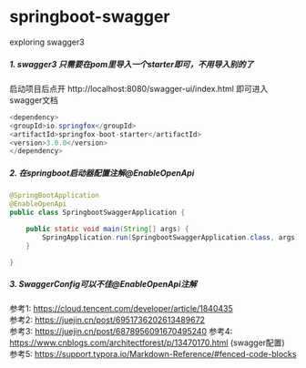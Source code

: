 # springboot-swagger
exploring swagger3

##### 1. swagger3 只需要在pom里导入一个starter即可，不用导入别的了
启动项目后点开 http://localhost:8080/swagger-ui/index.html 即可进入swagger文档
```java
<dependency>
<groupId>io.springfox</groupId>
<artifactId>springfox-boot-starter</artifactId>
<version>3.0.0</version>
</dependency>
```

##### 2. 在springboot启动器配置注解@EnableOpenApi
```java
@SpringBootApplication
@EnableOpenApi
public class SpringbootSwaggerApplication {

    public static void main(String[] args) {
        SpringApplication.run(SpringbootSwaggerApplication.class, args);
    }

}
```  
##### 3. SwaggerConfig可以不佳@EnableOpenApi注解



参考1: https://cloud.tencent.com/developer/article/1840435  
参考2: https://juejin.cn/post/6951736202613489672  
参考3: https://juejin.cn/post/6878956091670495240
参考4: https://www.cnblogs.com/architectforest/p/13470170.html (swagger配置)  
参考5: https://support.typora.io/Markdown-Reference/#fenced-code-blocks
